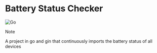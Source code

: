 # Battery Status Checker
![Go](https://img.shields.io/badge/go-%2300ADD8.svg?style=for-the-badge&logo=go&logoColor=white)

> [!NOTE]
> A project in go and gin that continuously imports the battery status of all devices